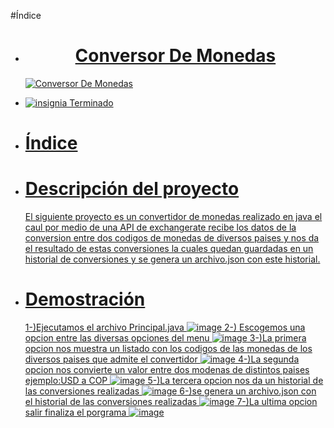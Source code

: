 #Índice
* [<h1 align="center"> Conversor De Monedas</h1>
![Conversor De Monedas](https://github.com/user-attachments/assets/5013c32e-0f14-46cc-9987-40f882966912)](#Título-e-imagen-de-portada)


* [![insignia Terminado](https://img.shields.io/badge/Estado-Terminado-green)](#insignias)

* [<h1 align="lef">Índice</h1>](#índice)

* [<h1 align="lef">Descripción del proyecto</h1>
El  siguiente proyecto es un  convertidor de monedas realizado en java el caul por medio de una API de exchangerate recibe los datos de la conversion entre dos  codigos de monedas de diversos paises y nos da el resultado de estas conversiones la cuales quedan guardadas en un historial de conversiones y se genera un archivo.json con este historial.](#descripción-del-proyecto)

* [<h1 align="lef">Demostración</h1>
1-)Ejecutamos el archivo Principal.java
  ![image](https://github.com/user-attachments/assets/5733fbe7-3e98-4a69-9fff-afa88e5bd07e)
2-) Escogemos una opcion entre las diversas opciones del menu
  ![image](https://github.com/user-attachments/assets/a1ee529a-6869-4e76-99c3-c1d03577e6ea)
3-)La primera opcion nos muestra un listado con los codigos de las monedas de los diversos paises que admite el convertidor
  ![image](https://github.com/user-attachments/assets/a061ee1c-9031-40af-8b45-99ee4f577ec0)
4-)La segunda opcion nos convierte un valor entre dos modenas de distintos paises ejemplo:USD a COP
  ![image](https://github.com/user-attachments/assets/ac187a6f-e95e-4115-a9b1-aefebedd7088)
5-)La tercera opcion nos da un historial de las conversiones realizadas
  ![image](https://github.com/user-attachments/assets/c814d5f6-ae9a-4d94-b6e9-3020d74f7748)
6-)se genera un archivo.json con el historial de las conversiones realizadas
  ![image](https://github.com/user-attachments/assets/ee625408-bc48-4c0c-a47a-f8b76f14574a)
7-)La ultima opcion salir finaliza el porgrama
  ![image](https://github.com/user-attachments/assets/32fe1aae-2e49-4197-a811-11d9c30f2db2)](#Demostración)


